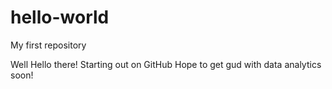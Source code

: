 # hello-world
My first repository

Well Hello there!
Starting out on GitHub
Hope to get gud with data analytics soon!
